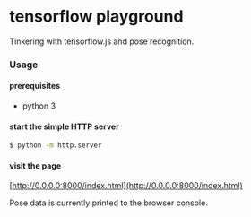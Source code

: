 # tensorflow playground

Tinkering with tensorflow.js and pose recognition.

### Usage

#### prerequisites
 * python 3

#### start the simple HTTP server

```sh
$ python -m http.server
```

#### visit the page
[http://0.0.0.0:8000/index.html](http://0.0.0.0:8000/index.html)

Pose data is currently printed to the browser console.
